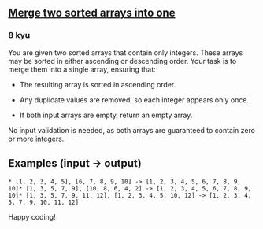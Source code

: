 <h2><a href=https://www.codewars.com/kata/5899642f6e1b25935d000161/train/python target="_blank">Merge two sorted arrays into one</a></h2><h3>8 kyu</h3><p>You are given two sorted arrays that contain only integers. These arrays may be sorted in either ascending or descending order. Your task is to merge them into a single array, ensuring that:</p><ul><li><p>The resulting array is sorted in ascending order.</p></li><li><p>Any duplicate values are removed, so each integer appears only once.</p></li><li><p>If both input arrays are empty, return an empty array.</p></li></ul><p>No input validation is needed, as both arrays are guaranteed to contain zero or more integers.</p><h2 id="examples-input---output">Examples (input -&gt; output)</h2><pre><code>* [1, 2, 3, 4, 5], [6, 7, 8, 9, 10] -&gt; [1, 2, 3, 4, 5, 6, 7, 8, 9, 10]* [1, 3, 5, 7, 9], [10, 8, 6, 4, 2] -&gt; [1, 2, 3, 4, 5, 6, 7, 8, 9, 10]* [1, 3, 5, 7, 9, 11, 12], [1, 2, 3, 4, 5, 10, 12] -&gt; [1, 2, 3, 4, 5, 7, 9, 10, 11, 12]</code></pre><p>Happy coding!</p>
